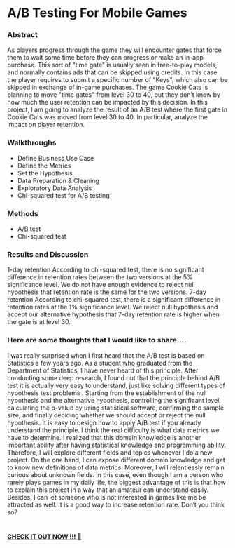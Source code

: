 # A/B Testing For Mobile Games

### Abstract
As players progress through the game they will encounter gates that force them to wait some time before they can progress or make an in-app purchase.
This sort of "time gate" is usually seen in free-to-play models, and normally contains ads that can be skipped using credits. In this case the player requires to submit a specific number of "Keys", which also can be skipped in exchange of in-game purchases. The game Cookie Cats is planning to move  "time gates" from level 30 to 40, but they don’t know by how much the user retention can be impacted by this decision.
In this project, I am going to analyze the result of an A/B test where the first gate in Cookie Cats was moved from level 30 to 40. In particular, analyze the impact on player retention.

### Walkthroughs
* Define Business Use Case 
* Define the Metrics
* Set the Hypothesis
* Data Preparation & Cleaning
* Exploratory Data Analysis
* Chi-squared test for A/B testing


### Methods
* A/B test
* Chi-squared test

### Results and Discussion
1-day retention
According to chi-squared test, there is no significant difference in retention rates between the two versions at the 5% significance level. We do not have enough evidence to reject null hypothesis that retention rate is the same for the two versions.
7-day retention
According to chi-squared test, there is a significant difference in retention rates at the 1% significance level. We reject null hypothesis and accept our alternative hypothesis that 7-day retention rate is higher when the gate is at level 30.

### Here are some thoughts  that I would like to share....
I was really surprised when I first heard that the A/B test is based on Statistics a few years ago.  As a student who graduated from the Department of Statistics, I have never heard of this principle.
After conducting some deep research, I found out that the principle behind A/B test it is actually very easy to understand, just like solving different types of hypothesis test problems .
Starting from the establishment of the null hypothesis and the alternative hypothesis, controlling the significant level, calculating the p-value by using statistical software, confirming the sample size, and finally deciding whether we should accept or reject the null hypothesis.
It is easy to design how to apply A/B test if you already understand the principle. I think the real difficulty is what data metrics we have to determine. I realized that this domain knowledge is another important ability after having statistical knowledge and programming ability.  Therefore, I will explore different fields and topics whenever I do a new project. On the one hand, I can expose different domain knowledge and get to know new definitions of data metrics. Moreover, I will relentlessly remain curious about unknown fields.
In this case, even though I am a person who rarely plays games in my daily life, the biggest advantage of this is that how to explain this project in a way that an amateur can understand easily. Besides,  I can let  someone who is not interested in games like me be attracted as well. It is a good way to increase retention rate. Don‘t you think so?




# 
[**CHECK IT OUT NOW !!!** 👀 ](https://github.com/kkwwym/AB-Testing-For-Mobile-Games/blob/main/project.ipynb)
